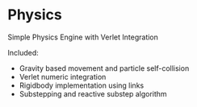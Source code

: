 # Physics
 Simple Physics Engine with Verlet Integration

Included:

- Gravity based movement and particle self-collision
- Verlet numeric integration
- Rigidbody implementation using links
- Substepping and reactive substep algorithm
